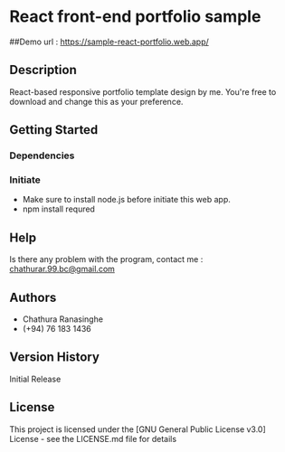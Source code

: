 # React front-end portfolio sample

##Demo url : https://sample-react-portfolio.web.app/

## Description

React-based responsive portfolio template design by me. You're free to download and change this as your preference.

## Getting Started

### Dependencies

### Initiate

* Make sure to install node.js before initiate this web app.
 * npm install requred

## Help

Is there any problem with the program, contact me : chathurar.99.bc@gmail.com

## Authors

* Chathura Ranasinghe
* (+94) 76 183 1436

## Version History

Initial Release

## License

This project is licensed under the [GNU General Public License v3.0] License - see the LICENSE.md file for details
